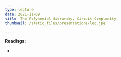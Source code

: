```yaml
---
type: lecture
date: 2021-11-09
title: The Polynomial Hierarchy, Circuit Complexity	
thumbnail: /static_files/presentations/lec.jpg

---
```

**Readings:**
- [//]: # "[Lecture Notes 1, Sections 2.6-3.2](http://cs.gmu.edu/~evgenios/teaching/cs600/automata.pdf)"
